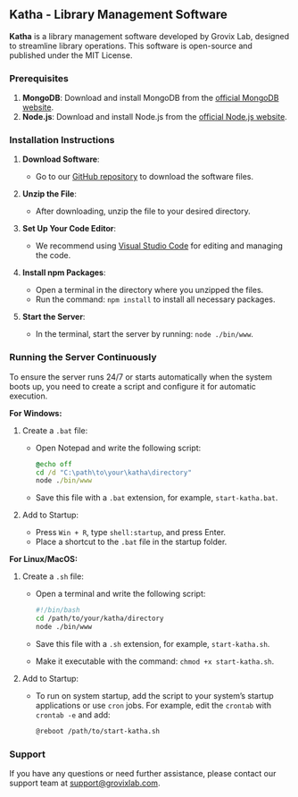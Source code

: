 ## Katha - Library Management Software

**Katha** is a library management software developed by Grovix Lab, designed to streamline library operations. This software is open-source and published under the MIT License.

### Prerequisites

1. **MongoDB**: Download and install MongoDB from the [official MongoDB website](https://www.mongodb.com/try/download/community).
2. **Node.js**: Download and install Node.js from the [official Node.js website](https://nodejs.org/).

### Installation Instructions

1. **Download Software**:
   - Go to our [GitHub repository](https://github.com/grovixlab/katha) to download the software files.

2. **Unzip the File**:
   - After downloading, unzip the file to your desired directory.

3. **Set Up Your Code Editor**:
   - We recommend using [Visual Studio Code](https://code.visualstudio.com/) for editing and managing the code.

4. **Install npm Packages**:
   - Open a terminal in the directory where you unzipped the files.
   - Run the command: `npm install` to install all necessary packages.

5. **Start the Server**:
   - In the terminal, start the server by running: `node ./bin/www`.

### Running the Server Continuously

To ensure the server runs 24/7 or starts automatically when the system boots up, you need to create a script and configure it for automatic execution.

**For Windows:**

1. Create a `.bat` file:
   - Open Notepad and write the following script:

     ```bat
     @echo off
     cd /d "C:\path\to\your\katha\directory"
     node ./bin/www
     ```

   - Save this file with a `.bat` extension, for example, `start-katha.bat`.

2. Add to Startup:
   - Press `Win + R`, type `shell:startup`, and press Enter.
   - Place a shortcut to the `.bat` file in the startup folder.

**For Linux/MacOS:**

1. Create a `.sh` file:
   - Open a terminal and write the following script:

     ```bash
     #!/bin/bash
     cd /path/to/your/katha/directory
     node ./bin/www
     ```

   - Save this file with a `.sh` extension, for example, `start-katha.sh`.

   - Make it executable with the command: `chmod +x start-katha.sh`.

2. Add to Startup:
   - To run on system startup, add the script to your system’s startup applications or use `cron` jobs. For example, edit the `crontab` with `crontab -e` and add:

     ```bash
     @reboot /path/to/start-katha.sh
     ```

### Support

If you have any questions or need further assistance, please contact our support team at [support@grovixlab.com](mailto:support@grovixlab.com).
